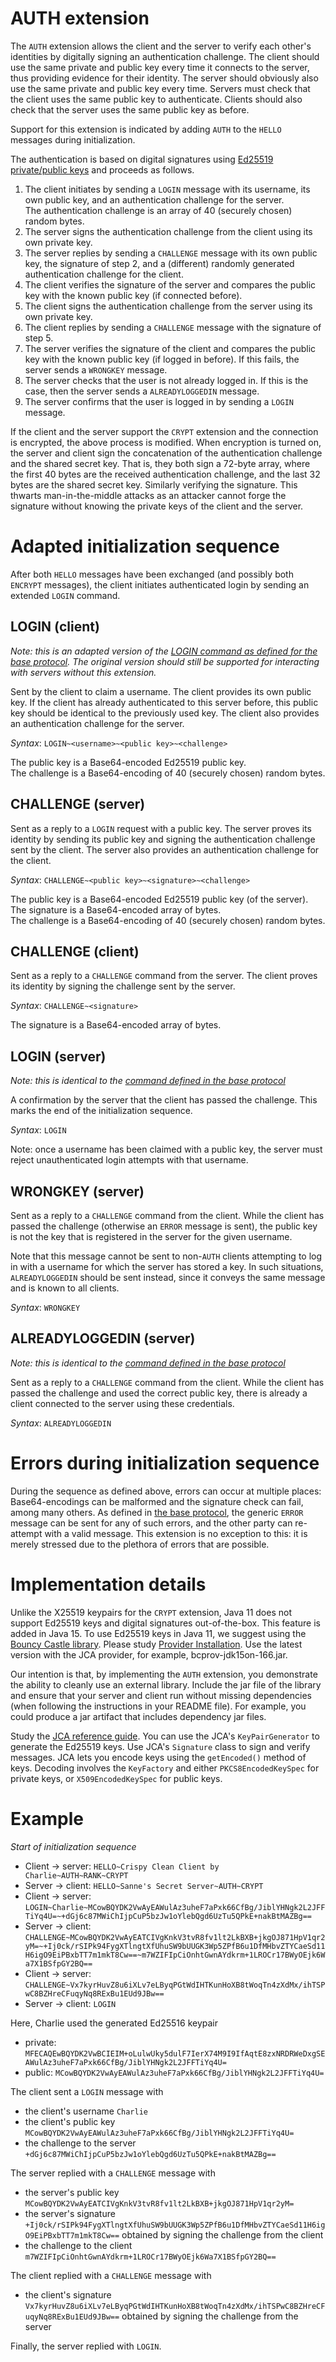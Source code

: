 # AUTH extension

The `AUTH` extension allows the client and the server to verify each other's identities by digitally signing an authentication challenge. The client should use the same private and public key every time it connects to the server, thus providing evidence for their identity. The server should obviously also use the same private and public key every time. Servers must check that the client uses the same public key to authenticate. Clients should also check that the server uses the same public key as before.

Support for this extension is indicated by adding `AUTH` to the `HELLO` messages during initialization.

The authentication is based on digital signatures using [Ed25519 private/public keys](https://en.wikipedia.org/wiki/EdDSA) and proceeds as follows.
1. The client initiates by sending a `LOGIN` message with its username, its own public key, and an authentication challenge for the server.  
The authentication challenge is an array of 40 (securely chosen) random bytes.
2. The server signs the authentication challenge from the client using its own private key.
3. The server replies by sending a `CHALLENGE` message with its own public key, the signature of step 2, and a (different) randomly generated authentication challenge for the client.
4. The client verifies the signature of the server and compares the public key with the known public key (if connected before).
5. The client signs the authentication challenge from the server using its own private key.
6. The client replies by sending a `CHALLENGE` message with the signature of step 5.
7. The server verifies the signature of the client and compares the public key with the known public key (if logged in before). If this fails, the server sends a `WRONGKEY` message.
8. The server checks that the user is not already logged in. If this is the case, then the server sends a `ALREADYLOGGEDIN` message.
9. The server confirms that the user is logged in by sending a `LOGIN` message.

If the client and the server support the `CRYPT` extension and the connection is encrypted, the above process is modified. When encryption is turned on, the server and client sign the concatenation of the authentication challenge and the shared secret key. That is, they both sign a 72-byte array, where the first 40 bytes are the received authentication challenge, and the last 32 bytes are the shared secret key. Similarly verifying the signature. This thwarts man-in-the-middle attacks as an attacker cannot forge the signature without knowing the private keys of the client and the server.

# Adapted initialization sequence
After both `HELLO` messages have been exchanged (and possibly both `ENCRYPT` messages), the client initiates authenticated login by sending an extended `LOGIN` command. 

## LOGIN (client)
*Note: this is an adapted version of the [LOGIN command as defined for the base protocol](../commands.md#login-client). The original version should still be supported for interacting with servers without this extension.* 

Sent by the client to claim a username. The client provides its own public key. If the client has already authenticated to this server before, this public key should be identical to the previously used key. The client also provides an authentication challenge for the server.

*Syntax*: `LOGIN~<username>~<public key>~<challenge>`

The public key is a Base64-encoded Ed25519 public key.  
The challenge is a Base64-encoding of 40 (securely chosen) random bytes.

## CHALLENGE (server)
Sent as a reply to a `LOGIN` request with a public key. The server proves its identity by sending its public key and signing the authentication challenge sent by the client. The server also provides an authentication challenge for the client.

*Syntax*: `CHALLENGE~<public key>~<signature>~<challenge>`

The public key is a Base64-encoded Ed25519 public key (of the server).  
The signature is a Base64-encoded array of bytes.  
The challenge is a Base64-encoding of 40 (securely chosen) random bytes.

## CHALLENGE (client)
Sent as a reply to a `CHALLENGE` command from the server. The client proves its identity by signing the challenge sent by the server. 

*Syntax*: `CHALLENGE~<signature>`

The signature is a Base64-encoded array of bytes.

## LOGIN (server)
*Note: this is identical to the [command defined in the base protocol](../commands.md#login-server)*

A confirmation by the server that the client has passed the challenge. This marks the end of the initialization sequence. 

*Syntax*: `LOGIN`

Note: once a username has been claimed with a public key, the server must reject unauthenticated login attempts with that username.

## WRONGKEY (server)
Sent as a reply to a `CHALLENGE` command from the client. While the client has passed the challenge (otherwise an `ERROR` message is sent), the public key is not the key that is registered in the server for the given username.

Note that this message cannot be sent to non-`AUTH` clients attempting to log in with a username for which the server has stored a key. In such situations, `ALREADYLOGGEDIN` should be sent instead, since it conveys the same message and is known to all clients.

*Syntax*: `WRONGKEY`

## ALREADYLOGGEDIN (server)
*Note: this is identical to the [command defined in the base protocol](../commands.md#alreadyloggedin-server)*

Sent as a reply to a `CHALLENGE` command from the client. While the client has passed the challenge and used the correct public key, there is already a client connected to the server using these credentials.

*Syntax*: `ALREADYLOGGEDIN`

# Errors during initialization sequence
During the sequence as defined above, errors can occur at multiple places: Base64-encodings can be malformed and the signature check can fail, among many others. As defined in [the base protocol](../commands#error-handling), the generic `ERROR` message can be sent for any of such errors, and the other party can re-attempt with a valid message. This extension is no exception to this: it is merely stressed due to the plethora of errors that are possible.  

# Implementation details
Unlike the X25519 keypairs for the `CRYPT` extension, Java 11 does not support Ed25519 keys and digital signatures out-of-the-box. This feature is added in Java 15. To use Ed25519 keys in Java 11, we suggest using the [Bouncy Castle library](https://www.bouncycastle.org/java.html). Please study [Provider Installation](https://github.com/bcgit/bc-java/wiki/Provider-Installation). Use the latest version with the JCA provider, for example, bcprov-jdk15on-166.jar. 

Our intention is that, by implementing the `AUTH` extension, you demonstrate the ability to cleanly use an external library. Include the jar file of the library and ensure that your server and client run without missing dependencies (when following the instructions in your README file). For example, you could produce a jar artifact that includes dependency jar files.

Study the [JCA reference guide](https://docs.oracle.com/javase/9/security/java-cryptography-architecture-jca-reference-guide.htm). You can use the JCA's `KeyPairGenerator` to generate the Ed25519 keys. Use JCA's `Signature` class to sign and verify messages. JCA lets you encode keys using the `getEncoded()` method of keys. Decoding involves the `KeyFactory` and either `PKCS8EncodedKeySpec` for private keys, or `X509EncodedKeySpec` for public keys.

# Example

*Start of initialization sequence*
- Client -> server: `HELLO~Crispy Clean Client by Charlie~AUTH~RANK~CRYPT`
- Server -> client: `HELLO~Sanne's Secret Server~AUTH~CRYPT`
- Client -> server: `LOGIN~Charlie~MCowBQYDK2VwAyEAWulAz3uheF7aPxk66CfBg/JiblYHNgk2L2JFFTiYq4U=~+dGj6c87MWiChIjpCuP5bzJw1oYlebQgd6UzTu5QPkE+nakBtMAZBg==`
- Server -> client: `CHALLENGE~MCowBQYDK2VwAyEATCIVgKnkV3tvR8fv1lt2LkBXB+jkgOJ871HpV1qr2yM=~+Ij0ck/rSIPk94FygXTlngtXfUhuSW9bUUGK3Wp5ZPfB6u1DfMHbvZTYCaeSd11H6igO9EiPBxbTT7m1mkT8Cw==~m7WZIFIpCiOnhtGwnAYdkrm+1LROCr17BWyOEjk6Wa7X1BSfpGY2BQ==`
- Client -> server: `CHALLENGE~Vx7kyrHuvZ8u6iXLv7eLByqPGtWdIHTKunHoXB8tWoqTn4zXdMx/ihTSPwC8BZHreCFuqyNq8RExBu1EUd9JBw==`
- Server -> client: `LOGIN`

Here, Charlie used the generated Ed25516 keypair
- private: `MFECAQEwBQYDK2VwBCIEIM+oLulwUky5dulF7IerX74M9I9IfAqtE8zxNRDRWeDxgSEAWulAz3uheF7aPxk66CfBg/JiblYHNgk2L2JFFTiYq4U=`
- public: `MCowBQYDK2VwAyEAWulAz3uheF7aPxk66CfBg/JiblYHNgk2L2JFFTiYq4U=`

The client sent a `LOGIN` message with
- the client's username `Charlie`
- the client's public key `MCowBQYDK2VwAyEAWulAz3uheF7aPxk66CfBg/JiblYHNgk2L2JFFTiYq4U=`
- the challenge to the server `+dGj6c87MWiChIjpCuP5bzJw1oYlebQgd6UzTu5QPkE+nakBtMAZBg==`

The server replied with a `CHALLENGE` message with
- the server's public key `MCowBQYDK2VwAyEATCIVgKnkV3tvR8fv1lt2LkBXB+jkgOJ871HpV1qr2yM=`
- the server's signature `+Ij0ck/rSIPk94FygXTlngtXfUhuSW9bUUGK3Wp5ZPfB6u1DfMHbvZTYCaeSd11H6igO9EiPBxbTT7m1mkT8Cw==` obtained by signing the challenge from the client
- the challenge to the client `m7WZIFIpCiOnhtGwnAYdkrm+1LROCr17BWyOEjk6Wa7X1BSfpGY2BQ==`

The client replied with a `CHALLENGE` message with
- the client's signature `Vx7kyrHuvZ8u6iXLv7eLByqPGtWdIHTKunHoXB8tWoqTn4zXdMx/ihTSPwC8BZHreCFuqyNq8RExBu1EUd9JBw==` obtained by signing the challenge from the server

Finally, the server replied with `LOGIN`.
